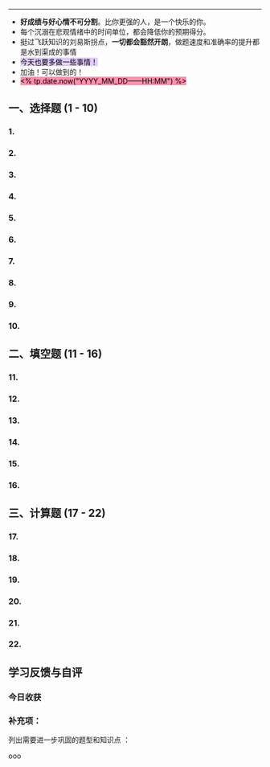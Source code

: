 
---

- **好成绩与好心情不可分割**。比你更强的人，是一个快乐的你。  
- 每个沉溺在悲观情绪中的时间单位，都会降低你的预期得分。
- 挺过飞跃知识的刘易斯拐点，**一切都会豁然开朗**，做题速度和准确率的提升都是水到渠成的事情
- <mark style="background: #D2B3FFA6;">今天也要多做一些事情！  </mark>  
- 加油！可以做到的！
- <mark style="background: #FF5582A6;"><% tp.date.now("YYYY_MM_DD——HH:MM") %></mark>


## 一、选择题 (1 - 10)

### 1.

### 2.

### 3.

### 4.

### 5.

### 6.

### 7.

### 8.

### 9.

### 10.

## 二、填空题 (11 - 16)

### 11.

### 12.

### 13.

### 14.

### 15.

### 16.

## 三、计算题 (17 - 22)

### 17.

 

### 18.

### 19.

### 20.

### 21.

### 22.

## 学习反馈与自评

### 今日收获

### 补充项：

列出需要进一步巩固的题型和知识点 ：

ooo
